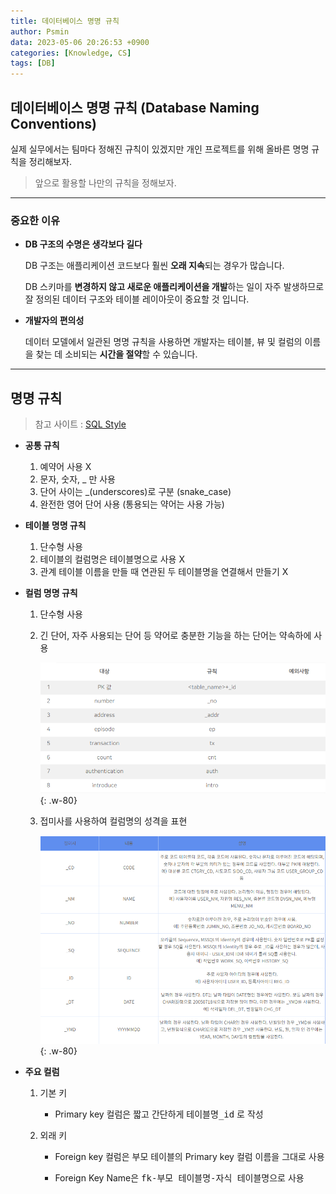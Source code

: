 ```yaml
---
title: 데이터베이스 명명 규칙
author: Psmin
data: 2023-05-06 20:26:53 +0900
categories: [Knowledge, CS]
tags: [DB]
---
```


## 데이터베이스 명명 규칙 (Database Naming Conventions)

실제 실무에서는 팀마다 정해진 규칙이 있겠지만 개인 프로젝트를 위해 올바른 명명 규칙을 정리해보자.

> 앞으로 활용할 나만의 규칙을 정해보자.

---

### 중요한 이유

- **DB 구조의 수명은 생각보다 길다**

  DB 구조는 애플리케이션 코드보다 훨씬 **오래 지속**되는 경우가 많습니다.

  DB 스키마를 **변경하지 않고 새로운 애플리케이션을 개발**하는 일이 자주 발생하므로 잘 정의된 데이터 구조와 테이블 레이아웃이 중요할 것 입니다.

- **개발자의 편의성**

  데이터 모델에서 일관된 명명 규칙을 사용하면 개발자는 테이블, 뷰 및 컬럼의 이름을 찾는 데 소비되는 **시간을 절약**할 수 있습니다.

---

## 명명 규칙

> 참고 사이트 : [SQL Style](https://www.sqlstyle.guide/)

- **공통 규칙**

  1. 예약어 사용 X
  2. 문자, 숫자, \_ 만 사용
  3. 단어 사이는 \_(underscores)로 구분 (snake_case)
  4. 완전한 영어 단어 사용 (통용되는 약어는 사용 가능)

- **테이블 명명 규칙**

  1. 단수형 사용
  2. 테이블의 컬럼명은 테이블명으로 사용 X
  3. 관계 테이블 이름을 만들 때 연관된 두 테이블명을 연결해서 만들기 X

- **컬럼 명명 규칙**

  1. 단수형 사용
  2. 긴 단어, 자주 사용되는 단어 등 약어로 충분한 기능을 하는 단어는 약속하에 사용

     ![col-naming-01](/assets/img/col-naming-01.png){: .w-80}

  3. 접미사를 사용하여 컬럼명의 성격을 표현

     ![col-naming-02](/assets/img/col-naming-02.png){: .w-80}

- **주요 컬럼**

  1. 기본 키

     - Primary key 컬럼은 짧고 간단하게 <kbd>테이블명\_id</kbd> 로 작성

  2. 외래 키

     - Foreign key 컬럼은 부모 테이블의 Primary key 컬럼 이름을 그대로 사용

     - Foreign Key Name은 <kbd>fk-부모 테이블명-자식 테이블명</kbd>으로 사용
